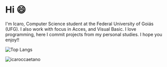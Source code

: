 # Hi 😄

I'm Icaro, Computer Science student at the Federal University of Goiás (UFG). I also work with focus in Acces, and Visual Basic. I love programming, here I commit projects from my personal studies. I hope you enjoy!!

![Top Langs](https://github-readme-stats.vercel.app/api/top-langs/?username=icaroccaetano)

<p><img align="center" src="https://github-readme-streak-stats.herokuapp.com/?user=icaroccaetano&" alt="icaroccaetano" /></p>
